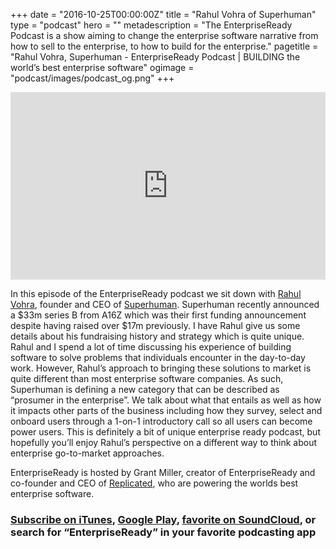 +++
date = "2016-10-25T00:00:00Z"
title = "Rahul Vohra of Superhuman"
type = "podcast"
hero = ""
metadescription = "The EnterpriseReady Podcast is a show aiming to change the enterprise software narrative from how to sell to the enterprise, to how to build for the enterprise."
pagetitle = "Rahul Vohra, Superhuman - EnterpriseReady Podcast | BUILDING the world’s best enterprise software"
ogimage = "podcast/images/podcast_og.png"
+++

<iframe width="100%" height="300" scrolling="no" frameborder="no" allow="autoplay" src="https://w.soundcloud.com/player/?url=https%3A//api.soundcloud.com/tracks/668730320&color=%23ee5042&auto_play=false&hide_related=false&show_comments=true&show_user=true&show_reposts=false&show_teaser=true&visual=true"></iframe>

In this episode of the EnterpriseReady podcast we sit down with [Rahul Vohra](https://www.linkedin.com/in/rahulvohra/), founder and CEO of [Superhuman](https://superhuman.com/). Superhuman recently announced a $33m series B from A16Z which was their first funding announcement despite having raised over $17m previously. I have Rahul give us some details about his fundraising history and strategy which is quite unique.  Rahul and I spend a lot of time discussing his experience of building software to solve problems that individuals encounter in the day-to-day work. However, Rahul’s approach to bringing these solutions to market is quite different than most enterprise software companies. As such, Superhuman is defining a new category that can be described as “prosumer in the enterprise”. We talk about what that entails as well as how it impacts other parts of the business including how they survey, select and onboard users through a 1-on-1 introductory call so all users can become power users. This is definitely a bit of unique enterprise ready podcast, but hopefully you’ll enjoy Rahul’s perspective on a different way to think about enterprise go-to-market approaches.

EnterpriseReady is hosted by Grant Miller, creator of EnterpriseReady and co-founder and CEO of [Replicated](https://www.replicated.com), who are powering the worlds best enterprise software.

### [Subscribe on iTunes](https://podcasts.apple.com/us/podcast/ep-13-prosumer-in-enterprise-rahul-vohra-superhuman/id1437951282?i=1000447534402), [Google Play](https://play.google.com/music/listen?u=0#/ps/Iq3uifjva44tdvm2orhu4apvjtu), [favorite on SoundCloud](https://soundcloud.com/heavybit/sets/enterpriseready), or search for “EnterpriseReady” in your favorite podcasting app
